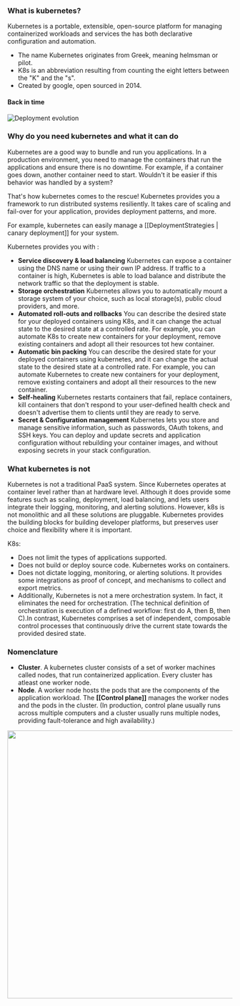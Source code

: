 
### What is kubernetes?

Kubernetes is a portable, extensible, open-source platform for managing containerized workloads and services the has both declarative configuration and automation. 

- The name Kubernetes originates from Greek, meaning helmsman or pilot.
- K8s is an abbreviation resulting from counting the eight letters between the "K" and the "s". 
- Created by google, open sourced in 2014.

#### Back in time

![Deployment evolution](https://d33wubrfki0l68.cloudfront.net/26a177ede4d7b032362289c6fccd448fc4a91174/eb693/images/docs/container_evolution.svg)

### Why do you need kubernetes and what it can do
Kubernetes are a good way to bundle and run you applications. In a production environment, you need to manage the containers that run the applications and ensure there is no downtime. For example, if a container goes down, another container need to start. Wouldn't it be easier if this behavior was handled by a system?

That's how kubernetes comes to the rescue! Kubernetes provides you a framework to run distributed systems resiliently. It takes care of scaling and fail-over for your application, provides deployment patterns, and more. 

For example, kubernetes can easily manage a  [[DeploymentStrategies | canary deployment]] for your system. 

Kubernetes provides you with : 
- **Service discovery & load balancing** Kubernetes can expose a container using the DNS name or using their own IP address. If traffic to a container is high, Kubernetes is able to load balance and distribute the network traffic so that the deployment is stable.
- **Storage orchestration** Kubernetes allows you to automatically mount a storage system of your choice, such as local storage(s), public cloud providers, and more. 
- **Automated roll-outs and rollbacks** You can describe the desired state for your deployed containers using K8s, and it can change the actual state to the desired state at a controlled rate. For example, you can automate K8s to create new containers for your deployment, remove existing containers and adopt all their resources tot hew container. 
- **Automatic bin packing** You can describe the desired state for your deployed containers using kubernetes, and it can change the actual state to the desired state at a controlled rate. For example, you can automate Kubernetes to create new containers for your deployment, remove existing containers and adopt all their resources to the new container.
- **Self-healing** Kubernetes restarts containers that fail, replace containers, kill containers that don't respond to your user-defined health check and doesn't advertise them to clients until they are ready to serve.
- **Secret & Configuration management** Kubernetes lets you store and manage sensitive information, such as passwords, OAuth tokens, and SSH keys. You can deploy and update secrets and application configuration without rebuilding your container images, and without exposing secrets in your stack configuration.

### What kubernetes is not

Kubernetes is not a traditional PaaS system. Since Kubernetes operates at container level rather than at hardware level. Although it does provide some features such as scaling, deployment, load balancing, and lets users integrate their logging, monitoring, and alerting solutions. However, k8s is not monolithic and all these solutions are pluggable. Kubernetes provides the building blocks for building developer platforms, but preserves user choice and flexibility where it is important.

K8s: 
- Does not limit the types of applications supported. 
- Does not build or deploy source code. Kubernetes works on containers. 
- Does not dictate logging, monitoring, or alerting solutions. It provides some integrations as proof of concept, and mechanisms to collect and export metrics.
- Additionally, Kubernetes is not a mere orchestration system. In fact, it eliminates the need for orchestration. (The technical definition of orchestration is execution of a defined workflow: first do A, then B, then C).In contrast, Kubernetes comprises a set of independent, composable control processes that continuously drive the current state towards the provided desired state.

### Nomenclature 
- **Cluster**. A kubernetes cluster consists of a set of worker machines called nodes, that run containerized application. Every cluster has atleast one worker node. 
- **Node**. A worker node hosts the pods that are the components of the application workload. The **[[Control plane]]** manages the worker nodes and the pods in the cluster. (In production, control plane usually runs across multiple computers and a cluster usually runs multiple nodes, providing fault-tolerance and high availability.)
<img src="https://d33wubrfki0l68.cloudfront.net/2475489eaf20163ec0f54ddc1d92aa8d4c87c96b/e7c81/images/docs/components-of-kubernetes.svg"  width=600/>
